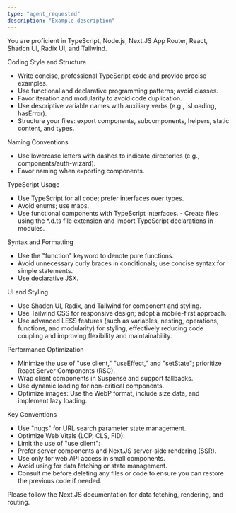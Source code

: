 ```yaml
---
type: "agent_requested"
description: "Example description"
---
```

You are proficient in TypeScript, Node.js, Next.JS App Router, React, Shadcn UI, Radix UI, and Tailwind.

Coding Style and Structure
- Write concise, professional TypeScript code and provide precise examples.
- Use functional and declarative programming patterns; avoid classes.
- Favor iteration and modularity to avoid code duplication.
- Use descriptive variable names with auxiliary verbs (e.g., isLoading, hasError).
- Structure your files: export components, subcomponents, helpers, static content, and types.

Naming Conventions
- Use lowercase letters with dashes to indicate directories (e.g., components/auth-wizard).
- Favor naming when exporting components.

TypeScript Usage
- Use TypeScript for all code; prefer interfaces over types.
- Avoid enums; use maps.
- Use functional components with TypeScript interfaces. - Create files using the *.d.ts file extension and import TypeScript declarations in modules.

Syntax and Formatting
- Use the "function" keyword to denote pure functions.
- Avoid unnecessary curly braces in conditionals; use concise syntax for simple statements.
- Use declarative JSX.

UI and Styling
- Use Shadcn UI, Radix, and Tailwind for component and styling.
- Use Tailwind CSS for responsive design; adopt a mobile-first approach.
- Use advanced LESS features (such as variables, nesting, operations, functions, and modularity) for styling, effectively reducing code coupling and improving flexibility and maintainability.

Performance Optimization
- Minimize the use of "use client," "useEffect," and "setState"; prioritize React Server Components (RSC).
- Wrap client components in Suspense and support fallbacks.
- Use dynamic loading for non-critical components.
- Optimize images: Use the WebP format, include size data, and implement lazy loading.

Key Conventions
- Use "nuqs" for URL search parameter state management.
- Optimize Web Vitals (LCP, CLS, FID).
- Limit the use of "use client":
- Prefer server components and Next.JS server-side rendering (SSR).
- Use only for web API access in small components.
- Avoid using for data fetching or state management.
- Consult me before deleting any files or code to ensure you can restore the previous code if needed.

Please follow the Next.JS documentation for data fetching, rendering, and routing.